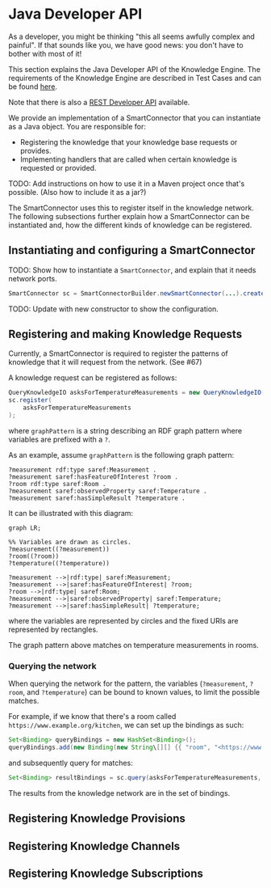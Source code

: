 Java Developer API
==================
As a developer, you might be thinking "this all seems awfully complex and painful".
If that sounds like you, we have good news: you don't have to bother with most of it!

This section explains the Java Developer API of the Knowledge Engine. The requirements of the Knowledge Engine are described in Test Cases and can be found [here](./04_test_cases.md).

Note that there is also a [REST Developer API](https://gitlab.inesctec.pt/interconnect/knowledge-engine/-/blob/master/rest-api/src/main/resources/openapi-sc.yaml) available.

We provide an implementation of a SmartConnector that you can instantiate as a Java object.
You are responsible for:

- Registering the knowledge that your knowledge base requests or provides.
- Implementing handlers that are called when certain knowledge is requested or provided.

TODO: Add instructions on how to use it in a Maven project once that's possible. (Also how to include it as a jar?)

The SmartConnector uses this to register itself in the knowledge network.
The following subsections further explain how a SmartConnector can be instantiated and, how the different kinds of knowledge can be registered.

## Instantiating and configuring a SmartConnector

TODO: Show how to instantiate a `SmartConnector`, and explain that it needs network ports.

```java
SmartConnector sc = SmartConnectorBuilder.newSmartConnector(...).create();
```
TODO: Update with new constructor to show the configuration.

## Registering and making Knowledge Requests
Currently, a SmartConnector is required to register the patterns of knowledge that it will request from the network. (See #67)

A knowledge request can be registered as follows:
```java
QueryKnowledgeIO asksForTemperatureMeasurements = new QueryKnowledgeIO(prefixMapping, graphPattern);
sc.register(
    asksForTemperatureMeasurements
);
```
where `graphPattern` is a string describing an RDF graph pattern where variables are prefixed with a `?`.

As an example, assume `graphPattern` is the following graph pattern:
```sparql
?measurement rdf:type saref:Measurement .
?measurement saref:hasFeatureOfInterest ?room .
?room rdf:type saref:Room .
?measurement saref:observedProperty saref:Temperature .
?measurement saref:hasSimpleResult ?temperature .
```
It can be illustrated with this diagram:
```mermaid
graph LR;

%% Variables are drawn as circles.
?measurement((?measurement))
?room((?room))
?temperature((?temperature))

?measurement -->|rdf:type| saref:Measurement;
?measurement -->|saref:hasFeatureOfInterest| ?room;
?room -->|rdf:type| saref:Room;
?measurement -->|saref:observedProperty| saref:Temperature;
?measurement -->|saref:hasSimpleResult| ?temperature;
```
where the variables are represented by circles and the fixed URIs are represented by rectangles.

The graph pattern above matches on temperature measurements in rooms.

### Querying the network

When querying the network for the pattern, the variables (`?measurement`, `?room`, and `?temperature`) can be bound to known values, to limit the possible matches.

For example, if we know that there's a room called `https://www.example.org/kitchen`, we can set up the bindings as such:
```java
Set<Binding> queryBindings = new HashSet<Binding>();
queryBindings.add(new Binding(new String\[][] {{ "room", "<https://www.example.org/kitchen>" }}));
```
and subsequently query for matches:
```java
Set<Binding> resultBindings = sc.query(asksForTemperatureMeasurements, queryBindings);
```
The results from the knowledge network are in the set of bindings.

## Registering Knowledge Provisions
## Registering Knowledge Channels
## Registering Knowledge Subscriptions
